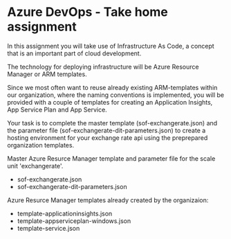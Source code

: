 # Azure DevOps - Take home assignment

In this assignment you will take use of Infrastructure As Code, a concept that is an important part of cloud development.

The technology for deploying infrastructure will be Azure Resource Manager or ARM templates.

Since we most often want to reuse already existing ARM-templates within our organization, where the naming conventions is implemented, you will be provided with a couple of templates for creating an Application Insights, App Service Plan and App Service.

Your task is to complete the master template (sof-exchangerate.json) and the parameter file (sof-exchangerate-dit-parameters.json) to create a hosting environment for your exchange rate api using the preprepared organization templates.

Master Azure Resurce Manager template and parameter file for the scale unit 'exchangerate'.
* sof-exchangerate.json
* sof-exchangerate-dit-parameters.json

Azure Resurce Manager templates already created by the organizaion:
* template-applicationinsights.json
* template-appserviceplan-windows.json
* template-service.json

